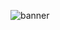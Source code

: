 
![banner](https://github.com/darnrain/Lemon_Drop_Hi-Res/assets/60840489/84991fb0-06d5-4424-ba9d-06e3031abc99)
